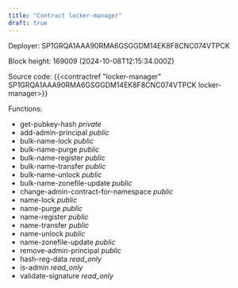 ```yaml
---
title: "Contract locker-manager"
draft: true
---
```

Deployer: SP1GRQA1AAA90RMA6GSGGDM14EK8F8CNC074VTPCK


 



Block height: 169009 (2024-10-08T12:15:34.000Z)

Source code: {{<contractref "locker-manager" SP1GRQA1AAA90RMA6GSGGDM14EK8F8CNC074VTPCK locker-manager>}}

Functions:

* get-pubkey-hash _private_
* add-admin-principal _public_
* bulk-name-lock _public_
* bulk-name-purge _public_
* bulk-name-register _public_
* bulk-name-transfer _public_
* bulk-name-unlock _public_
* bulk-name-zonefile-update _public_
* change-admin-contract-for-namespace _public_
* name-lock _public_
* name-purge _public_
* name-register _public_
* name-transfer _public_
* name-unlock _public_
* name-zonefile-update _public_
* remove-admin-principal _public_
* hash-reg-data _read_only_
* is-admin _read_only_
* validate-signature _read_only_

